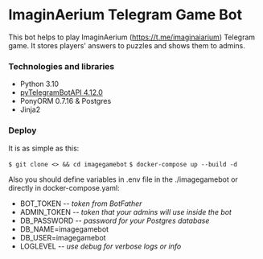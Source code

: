 # ImaginAerium Telegram Game Bot

This bot helps to play ImaginAerium (https://t.me/imaginaiarium) Telegram game. It stores players' answers to puzzles and shows them to admins.

### Technologies and libraries

* Python 3.10
* [pyTelegramBotAPI 4.12.0](https://github.com/eternnoir/pyTelegramBotAPI)
* PonyORM 0.7.16 & Postgres
* Jinja2

### Deploy

It is as simple as this:

`$ git clone <> && cd imagegamebot`
`$ docker-compose up --build -d`

Also you should define variables in .env file in the ./imagegamebot or directly in docker-compose.yaml:

* BOT_TOKEN -- _token from BotFather_
* ADMIN_TOKEN -- _token that your admins will use inside the bot_
* DB_PASSWORD -- _password for your Postgres database_
* DB_NAME=imagegamebot
* DB_USER=imagegamebot
* LOGLEVEL -- _use debug for verbose logs or info_